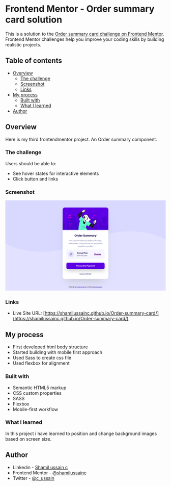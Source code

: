 # Frontend Mentor - Order summary card solution

This is a solution to the [Order summary card challenge on Frontend Mentor](https://www.frontendmentor.io/challenges/order-summary-component-QlPmajDUj). Frontend Mentor challenges help you improve your coding skills by building realistic projects.

## Table of contents

- [Overview](#overview)
  - [The challenge](#the-challenge)
  - [Screenshot](#screenshot)
  - [Links](#links)
- [My process](#my-process)
  - [Built with](#built-with)
  - [What I learned](#what-i-learned)
- [Author](#author)


## Overview
Here is my third frontendmentor project. An Order summary component.

### The challenge

Users should be able to:

- See hover states for interactive elements
- Click button and links

### Screenshot

![](./screenshot.png)


### Links

<!-- - Solution URL: [Add solution URL here](https://your-solution-url.com) -->
- Live Site URL: [https://shamilussainc.github.io/Order-summary-card/](https://shamilussainc.github.io/Order-summary-card/)

## My process

- First developed html body structure
- Started building with mobile first approach
- Used Sass to create css file
- Used flexbox for alignment


### Built with

- Semantic HTML5 markup
- CSS custom properties
- SASS
- Flexbox
- Mobile-first workflow


### What I learned

In this project i have learned to position and change background images based on screen size.


## Author

- Linkedin - [Shamil ussain c](https://www.linkedin.com/in/shamil-ussain-c-893282187/)
- Frontend Mentor - [@shamilussainc](https://www.frontendmentor.io/profile/shamilussainc)
- Twitter - [@c_ussain](https://www.twitter.com/yourusername)
